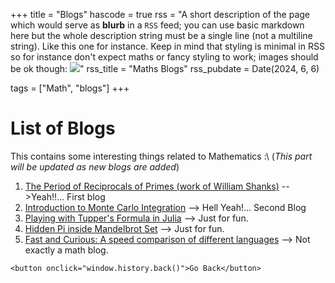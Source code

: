 +++
title = "Blogs"
hascode = true
rss = "A short description of the page which would serve as **blurb** in a `RSS` feed; you can use basic markdown here but the whole description string must be a single line (not a multiline string). Like this one for instance. Keep in mind that styling is minimal in RSS so for instance don't expect maths or fancy styling to work; images should be ok though: ![](https://upload.wikimedia.org/wikipedia/en/b/b0/Rick_and_Morty_characters.jpg)"
rss_title = "Maths Blogs"
rss_pubdate = Date(2024, 6, 6)

tags = ["Math", "blogs"]
+++

# List of Blogs

This contains some interesting things related to Mathematics :\\
(*This part will be updated as new blogs are added*)
1. [The Period of Reciprocals of Primes (work of William Shanks)](/Pages/Maths/blogs/Rec_of_prime/) -->Yeah!!... First blog
2. [Introduction to Monte Carlo Integration](/Pages/Maths/blogs/Monte_Carlo_Inte/) --> Hell Yeah!... Second Blog
3. [Playing with Tupper's Formula in Julia](/Pages/Maths/blogs/Tupper_Form/) --> Just for fun.
4. [Hidden Pi inside Mandelbrot Set](/Pages/Maths/blogs/Pi_in_Mandel/) --> Just for fun.
5. [Fast and Curious: A speed comparison of different languages](/Pages/Maths/blogs/fast_and_curious/) --> Not exactly a math blog.
~~~
<button onclick="window.history.back()">Go Back</button>
~~~